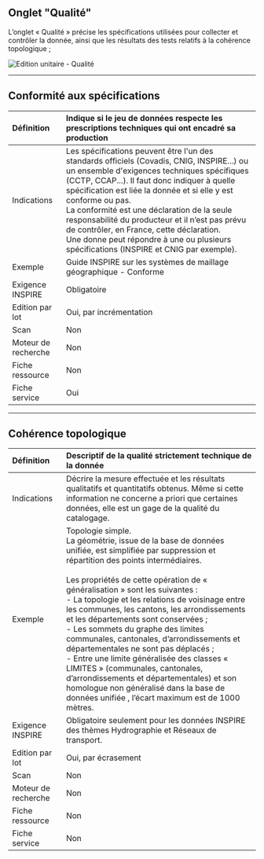 ## Onglet "Qualité"

L’onglet « Qualité » précise les spécifications utilisées pour collecter et contrôler la donnée, ainsi que les résultats des tests relatifs à la cohérence topologique ;

![Edition unitaire - Qualité](/images/inv_edit_one_quality.png "L'édition unitaire - onglet Qualité")

_________

## Conformité aux spécifications

| Définition          | Indique si le jeu de données respecte les prescriptions techniques qui ont encadré sa production |
| :------------------ | :---------------------------- |
| Indications         | Les spécifications peuvent être l'un des standards officiels (Covadis, CNIG, INSPIRE...) ou un ensemble d'exigences techniques spécifiques (CCTP, CCAP...). Il faut donc indiquer à quelle spécification est liée la donnée et si elle y est conforme ou pas.<br />La conformité est une déclaration de la seule responsabilité du producteur et il n’est pas prévu de contrôler, en France, cette déclaration.<br />Une donne peut répondre à une ou plusieurs spécifications (INSPIRE et CNIG par exemple). |
| Exemple             | Guide INSPIRE sur les systèmes de maillage géographique - Conforme |
| Exigence INSPIRE    | Obligatoire                   |
| Edition par lot     | Oui, par incrémentation       |
| Scan                | Non                           |
| Moteur de recherche | Non                           |
| Fiche ressource     | Non                           |
| Fiche service       | Oui                           |

_________

## Cohérence topologique

| Définition          | Descriptif de la qualité strictement technique de la donnée |
| :------------------ | :---------------------------- |
| Indications         | Décrire la mesure effectuée et les résultats qualitatifs et quantitatifs obtenus. Même si cette information ne concerne a priori que certaines données, elle est un gage de la qualité du catalogage. |
| Exemple             | Topologie simple.<br />La géométrie, issue de la base de données unifiée, est simplifiée par suppression et répartition des points intermédiaires.<br /><br />Les propriétés de cette opération de « généralisation » sont les suivantes :<br /> - La topologie et les relations de voisinage entre les communes, les cantons, les arrondissements et les départements sont conservées ;<br /> - Les sommets du graphe des limites communales, cantonales, d’arrondissements et départementales ne sont pas déplacés ;<br /> - Entre une limite généralisée des classes « LIMITES » (communales, cantonales, d’arrondissements et départementales) et son homologue non généralisé dans la base de données unifiée , l’écart maximum est de 1000 mètres. |
| Exigence INSPIRE    | Obligatoire seulement pour les données INSPIRE des thèmes Hydrographie et Réseaux de transport. |
| Edition par lot     | Oui, par écrasement           |
| Scan                | Non                           |
| Moteur de recherche | Non                           |
| Fiche ressource     | Non                           |
| Fiche service       | Non                           |


